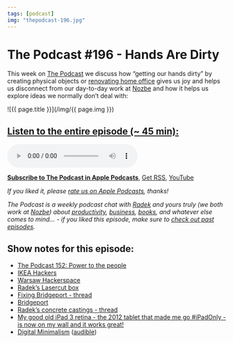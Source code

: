 ```yaml
---
tags: [podcast]
img: "thepodcast-196.jpg"
---
```


# The Podcast #196 - Hands Are Dirty

This week on [The Podcast][p] we discuss how “getting our hands dirty” by creating physical objects or [renovating home office](/tag/office) gives us joy and helps us disconnect from our day-to-day work at [Nozbe][n] and how it helps us explore ideas we normally don’t deal with: 

<!--More-->

![{{ page.title }}](/img/{{ page.img }})

## [Listen to the entire episode (~ 45 min):][e]

<audio controls>
<source src="https://files.nozbe.com/podcast/196.mp3" type="audio/mpeg">
</audio>

**[Subscribe to The Podcast in Apple Podcasts][i]**, [Get RSS][rss], [YouTube][y]

*If you liked it, please [rate us on Apple Podcasts][i], thanks!*

*The Podcast is a weekly podcast chat with [Radek][r] and yours truly (we both work at [Nozbe][n]) about [productivity](/tag/productivity), [business](/tag/business), [books](/tag/books), and whatever else comes to mind… - if you liked this episode, make sure to [check out past episodes](/tag/podcast).*

## Show notes for this episode:

  * [The Podcast 152: Power to the people](https://thepodcast.fm/152)
  * [IKEA Hackers](https://www.ikeahackers.net/)
  * [Warsaw Hackerspace](https://hackerspace.pl/)
  * [Radek’s Lasercut box](https://mobile.twitter.com/radexp/status/1200731067919085568)
  * [Fixing Bridgeport - thread](https://mobile.twitter.com/radexp/status/1202893000243896320)
  * [Bridgeport](https://en.wikipedia.org/wiki/Bridgeport_\(machine_tool_brand\))
  * [Radek’s concrete castings - thread](https://mobile.twitter.com/radexp/status/1207651753790967810)
  * [My good old iPad 3 retina - the 2012 tablet that made me go #iPadOnly - is now on my wall and it works great!](https://sliwinski.com/ipad3)
  * [Digital Minimalism](https://www.amazon.com/Digital-Minimalism-Choosing-Focused-Noisy/dp/0525536515/) ([audible](https://www.audible.com/pd/Digital-Minimalism-Audiobook/B07LGF8TCJ))

[y]: https://michael.gratis/thepodcastyt
[rss]: http://thepodcast.fm/episodes?format=RSS
[e]: http://thepodcast.fm/episodes/196

[p]: https://michael.gratis/thepodcastfm
[n]: https://michael.gratis/nozbe
[r]: https://michael.gratis/radex
[i]: https://michael.gratis/thepodcast
[o]: https://michael.gratis/ipadonly

